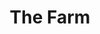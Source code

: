 ---
title: The Farm
slug: farm
excerpt: A selection of photos taken from around the farm.
image: "/media/albums/farm/cover.jpg"
gallery:
- thumb: "/media/albums/farm-thumb.jpg"
  full: "/media/albums/farm.jpg"
  alt: ""
  title: ""
searchTerms: farm, photos, albums, gallery, forest glade farm
---